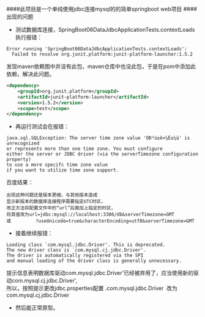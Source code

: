 ####此项目是一个单纯使用jdbc连接mysql的的简单springboot web项目
####出现的问题   
 * 测试数据库连接，SpringBoot06DataJdbcApplicationTests.contextLoads执行报错：  
   
```
Error running 'SpringBoot06DataJdbcApplicationTests.contextLoads': 
  Failed to resolve org.junit.platform:junit-platform-launcher:1.5.2
```
   发现maven依赖图中并没有此包，maven仓库中也没此包，于是在pom中添加此依赖，解决此问题。  
```xml
<dependency>
    <groupId>org.junit.platform</groupId>
    <artifactId>junit-platform-launcher</artifactId>
    <version>1.5.2</version>
    <scope>test</scope>
</dependency>
```

* 再运行测试会在报错：  
```
java.sql.SQLException: The server time zone value 'ÖÐ¹ú±ê×¼Ê±¼ä' is unrecognized 
or represents more than one time zone. You must configure 
either the server or JDBC driver (via the serverTimezone configuration property) 
to use a more specifc time zone value 
if you want to utilize time zone support.
```
百度结果：
```
出现这种问题还是版本更细，与其他版本造成
显示新版本的数据库连接程序需要指定UTC时区，
改正方法将配置文件中的“url”后面加上指定的时区，
将其值改为url=jdbc:mysql://localhost:3306/db&serverTimezone=GMT
或         ?useUnicode=true&characterEncoding=utf8&serverTimezone=GMT
```
  * 接着继续报错：  
  ```
  Loading class `com.mysql.jdbc.Driver'. This is deprecated. 
  The new driver class is `com.mysql.cj.jdbc.Driver'. 
  The driver is automatically registered via the SPI 
  and manual loading of the driver class is generally unnecessary.
  ```
 提示信息表明数据库驱动com.mysql.jdbc.Driver'已经被弃用了，应当使用新的驱动com.mysql.cj.jdbc.Driver',  
 所以，按照提示更改jdbc.properties配置 .com.mysql.jdbc.Driver  改为  com.mysql.cj.jdbc.Driver   
 * 然后能正常原型。
 


